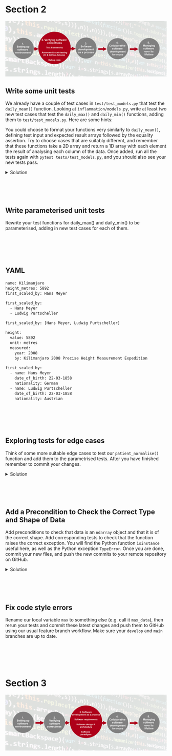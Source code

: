 # Section 2
![alt text](section2-overview.png)

## Write some unit tests
We already have a couple of test cases in `test/test_models.py` that test the `daily_mean()` function. Looking at `inflammation/models.py`, write at least two new test cases that test the `daily_max()` and `daily_min()` functions, adding them to `test/test_models.py`. Here are some hints:

You could choose to format your functions very similarly to `daily_mean()`, defining test input and expected result arrays followed by the equality assertion.
Try to choose cases that are suitably different, and remember that these functions take a 2D array and return a 1D array with each element the result of analysing each column of the data.
Once added, run all the tests again with `pytest tests/test_models.py`, and you should also see your new tests pass.

<details>
<summary>Solution</summary>

```
def test_daily_max():
    """Test that max function works for an array of positive integers."""
    from inflammation.models import daily_max

    test_input = np.array([[4, 2, 5],
                           [1, 6, 2],
                           [4, 1, 9]])
    test_result = np.array([4, 6, 9])

    npt.assert_array_equal(daily_max(test_input), test_result)


def test_daily_min():
    """Test that min function works for an array of positive and negative integers."""
    from inflammation.models import daily_min

    test_input = np.array([[ 4, -2, 5],
                           [ 1, -6, 2],
                           [-4, -1, 9]])
    test_result = np.array([-4, -6, 2])

    npt.assert_array_equal(daily_min(test_input), test_result)
```

</details>

<br>
<br>
<br>
<br>

## Write parameterised unit tests
Rewrite your test functions for daily_max() and daily_min() to be parameterised, adding in new test cases for each of them.

<br>
<br>
<br>
<br>

## YAML

```
name: Kilimanjaro
height_metres: 5892
first_scaled_by: Hans Meyer
```


```
first_scaled_by:
  - Hans Meyer
  - Ludwig Purtscheller
```

```
first_scaled_by: [Hans Meyer, Ludwig Purtscheller]
```

```
height:
  value: 5892
  unit: metres
  measured:
    year: 2008
    by: Kilimanjaro 2008 Precise Height Measurement Expedition
```

```
first_scaled_by:
  - name: Hans Meyer
    date_of_birth: 22-03-1858
    nationality: German
  - name: Ludwig Purtscheller
    date_of_birth: 22-03-1858
    nationality: Austrian
```

<br>
<br>
<br>
<br>

## Exploring tests for edge cases
Think of some more suitable edge cases to test our `patient_normalise()` function and add them to the parametrised tests. After you have finished remember to commit your changes.

<details>
<summary>Solution</summary>

```
@pytest.mark.parametrize(
    "test, expected",
    [
        (
            [[0, 0, 0], [0, 0, 0], [0, 0, 0]],
            [[0, 0, 0], [0, 0, 0], [0, 0, 0]],
        ),
        (
            [[1, 1, 1], [1, 1, 1], [1, 1, 1]],
            [[1, 1, 1], [1, 1, 1], [1, 1, 1]],
        ),
        (
            [[float('nan'), 1, 1], [1, 1, 1], [1, 1, 1]],
            [[0, 1, 1], [1, 1, 1], [1, 1, 1]],
        ),
        (
            [[1, 2, 3], [4, 5, float('nan')], [7, 8, 9]],
            [[0.33, 0.67, 1], [0.8, 1, 0], [0.78, 0.89, 1]],
        ),
        (
            [[-1, 2, 3], [4, 5, 6], [7, 8, 9]],
            [[0, 0.67, 1], [0.67, 0.83, 1], [0.78, 0.89, 1]],
        ),
        (
            [[1, 2, 3], [4, 5, 6], [7, 8, 9]],
            [[0.33, 0.67, 1], [0.67, 0.83, 1], [0.78, 0.89, 1]],
        )
    ])
def test_patient_normalise(test, expected):
    """Test normalisation works for arrays of one and positive integers."""
    from inflammation.models import patient_normalise
    npt.assert_almost_equal(patient_normalise(np.array(test)), np.array(expected), decimal=2)
```

</details>

<br>
<br>
<br>
<br>

## Add a Precondition to Check the Correct Type and Shape of Data
Add preconditions to check that data is an `ndarray` object and that it is of the correct shape. Add corresponding tests to check that the function raises the correct exception. You will find the Python function `isinstance` useful here, as well as the Python exception `TypeError`. Once you are done, commit your new files, and push the new commits to your remote repository on GitHub.

<details>
<summary>Solution</summary>

In inflammation/models.py:

```
def patient_normalise(data):
    """
    Normalise patient data between 0 and 1 of a 2D inflammation data array.

    Any NaN values are ignored, and normalised to 0

    :param data: 2D array of inflammation data
    :type data: ndarray

    """
    if not isinstance(data, np.ndarray):
        raise TypeError('data input should be ndarray')
    if len(data.shape) != 2:
        raise ValueError('inflammation array should be 2-dimensional')
    if np.any(data < 0):
        raise ValueError('inflammation values should be non-negative')
    max = np.nanmax(data, axis=1)
    with np.errstate(invalid='ignore', divide='ignore'):
        normalised = data / max[:, np.newaxis]
    normalised[np.isnan(normalised)] = 0
    return normalised
```

In test/test_models.py:

```
@pytest.mark.parametrize(
    "test, expected, expect_raises",
    [
        ...
        (
            'hello',
            None,
            TypeError,
        ),
        (
            3,
            None,
            TypeError,
        ),
        (
            [[1, 2, 3], [4, 5, 6], [7, 8, 9]],
            [[0.33, 0.67, 1], [0.67, 0.83, 1], [0.78, 0.89, 1]],
            None,
        )
    ])
def test_patient_normalise(test, expected, expect_raises):
    """Test normalisation works for arrays of one and positive integers."""
    from inflammation.models import patient_normalise
    if isinstance(test, list):
        test = np.array(test)
    if expect_raises is not None:
        with pytest.raises(expect_raises):
            npt.assert_almost_equal(patient_normalise(test), np.array(expected), decimal=2)
    else:
        npt.assert_almost_equal(patient_normalise(test), np.array(expected), decimal=2)
```

Note the conversion from `list` to `np.array` has been moved out of the call to `npt.assert_almost_equal()` within the test function, and is now only applied to list items (rather than all items). This allows for greater flexibility with our test inputs, since this wouldn’t work in the test case that uses a string.

</details>

<br>
<br>
<br>
<br>

## Fix code style errors
Rename our local variable `max` to something else (e.g. call it `max_data`), then rerun your tests and commit these latest changes and push them to GitHub using our usual feature branch workflow. Make sure your `develop` and `main` branches are up to date.


<br>
<br>
<br>
<br>

# Section 3
![alt text](section3-overview.png)

